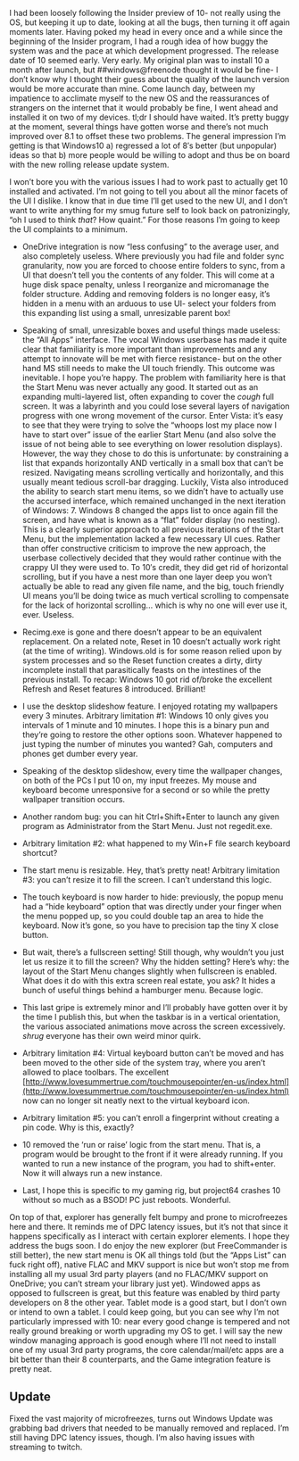 I had been loosely following the Insider preview of 10- not really using the OS, but keeping it up to date, looking at all the bugs, then turning it off again moments later. Having poked my head in every once and a while since the beginning of the Insider program, I had a rough idea of how buggy the system was and the pace at which development progressed. The release date of 10 seemed early. Very early. My original plan was to install 10 a month after launch, but ##windows@freenode thought it would be fine- I don’t know why I thought their guess about the quality of the launch version would be more accurate than mine. Come launch day, between my impatience to acclimate myself to the new OS and the reassurances of strangers on the internet that it would probably be fine, I went ahead and installed it on two of my devices. tl;dr I should have waited. It’s pretty buggy at the moment, several things have gotten worse and there’s not much improved over 8.1 to offset these two problems. The general impression I’m getting is that Windows10 a) regressed a lot of 8′s better (but unpopular) ideas so that b) more people would be willing to adopt and thus be on board with the new rolling release update system.

<!-- more -->

I won’t bore you with the various issues I had to work past to actually get 10 installed and activated. I’m not going to tell you about all the minor facets of the UI I dislike. I know that in due time I’ll get used to the new UI, and I don’t want to write anything for my smug future self to look back on patronizingly, “oh I used to think *that*? How quaint.” For those reasons I’m going to keep the UI complaints to a minimum.

* OneDrive integration is now “less confusing” to the average user, and also completely useless. Where previously you had file and folder sync granularity, now you are forced to choose entire folders to sync, from a UI that doesn’t tell you the contents of any folder. This will come at a huge disk space penalty, unless I reorganize and micromanage the folder structure. Adding and removing folders is no longer easy, it’s hidden in a menu with an arduous to use UI- select your folders from this expanding list using a small, unresizable parent box!
* Speaking of small, unresizable boxes and useful things made useless: the “All Apps” interface. The vocal Windows userbase has made it quite clear that familiarity is more important than improvements and any attempt to innovate will be met with fierce resistance- but on the other hand MS still needs to make the UI touch friendly. This outcome was inevitable. I hope you’re happy. The problem with familiarity here is that the Start Menu was never actually any good. It started out as an expanding multi-layered list, often expanding to cover the *cough* full screen. It was a labyrinth and you could lose several layers of navigation progress with one wrong movement of the cursor. Enter Vista: it’s easy to see that they were trying to solve the “whoops lost my place now I have to start over” issue of the earlier Start Menu (and also solve the issue of not being able to see everything on lower resolution displays). However, the way they chose to do this is unfortunate: by constraining a list that expands horizontally AND vertically in a small box that can’t be resized. Navigating means scrolling vertically and horizontally, and this usually meant tedious scroll-bar dragging. Luckily, Vista also introduced the ability to search start menu items, so we didn’t have to actually use the accursed interface, which remained unchanged in the next iteration of Windows: 7. Windows 8 changed the apps list to once again fill the screen, and have what is known as a “flat” folder display (no nesting). This is a clearly superior approach to all previous iterations of the Start Menu, but the implementation lacked a few necessary UI cues. Rather than offer constructive criticism to improve the new approach, the userbase collectively decided that they would rather continue with the crappy UI they were used to. To 10′s credit, they did get rid of horizontal scrolling, but if you have a nest more than one layer deep you won’t actually be able to read any given file name, and the big, touch friendly UI means you’ll be doing twice as much vertical scrolling to compensate for the lack of horizontal scrolling... which is why no one will ever use it, ever. Useless.
* Recimg.exe is gone and there doesn’t appear to be an equivalent replacement. On a related note, Reset in 10 doesn’t actually work right (at the time of writing). Windows.old is for some reason relied upon by system processes and so the Reset function creates a dirty, dirty incomplete install that parasitically feasts on the intestines of the previous install. To recap: Windows 10 got rid of/broke the excellent Refresh and Reset features 8 introduced. Brilliant!
* I use the desktop slideshow feature. I enjoyed rotating my wallpapers every 3 minutes. Arbitrary limitation #1: Windows 10 only gives you intervals of 1 minute and 10 minutes. I hope this is a binary pun and they’re going to restore the other options soon. Whatever happened to just typing the number of minutes you wanted? Gah, computers and phones get dumber every year.
* Speaking of the desktop slideshow, every time the wallpaper changes, on both of the PCs I put 10 on, my input freezes. My mouse and keyboard become unresponsive for a second or so while the pretty wallpaper transition occurs.
* Another random bug: you can hit Ctrl+Shift+Enter to launch any given program as Administrator from the Start Menu. Just not regedit.exe.
* Arbitrary limitation #2: what happened to my Win+F file search keyboard shortcut?
* The start menu is resizable. Hey, that’s pretty neat! Arbitrary limitation #3: you can’t resize it to fill the screen. I can’t understand this logic.
* The touch keyboard is now harder to hide: previously, the popup menu had a “hide keyboard” option that was directly under your finger when the menu popped up, so you could double tap an area to hide the keyboard. Now it’s gone, so you have to precision tap the tiny X close button.

* But wait, there’s a fullscreen setting! Still though, why wouldn’t you just let us resize it to fill the screen? Why the hidden setting? Here’s why: the layout of the Start Menu changes slightly when fullscreen is enabled. What does it do with this extra screen real estate, you ask? It hides a bunch of useful things behind a hamburger menu. Because logic.
* This last gripe is extremely minor and I’ll probably have gotten over it by the time I publish this, but when the taskbar is in a vertical orientation, the various associated animations move across the screen excessively. *shrug* everyone has their own weird minor quirk.
* Arbitrary limitation #4: Virtual keyboard button can’t be moved and has been moved to the other side of the system tray, where you aren’t allowed to place toolbars. The excellent [http://www.lovesummertrue.com/touchmousepointer/en-us/index.html](http://www.lovesummertrue.com/touchmousepointer/en-us/index.html) now can no longer sit neatly next to the virtual keyboard icon.
* Arbitrary limitation #5: you can’t enroll a fingerprint without creating a pin code. Why is this, exactly?
* 10 removed the ‘run or raise’ logic from the start menu. That is, a program would be brought to the front if it were already running. If you wanted to run a new instance of the program, you had to shift+enter. Now it will always run a new instance.

* Last, I hope this is specific to my gaming rig, but project64 crashes 10 without so much as a BSOD! PC just reboots. Wonderful.

On top of that, explorer has generally felt bumpy and prone to microfreezes here and there. It reminds me of DPC latency issues, but it’s not that since it happens specifically as I interact with certain explorer elements. I hope they address the bugs soon. I do enjoy the new explorer (but FreeCommander is still better), the new start menu is OK all things told (but the “Apps List” can fuck right off), native FLAC and MKV support is nice but won’t stop me from installing all my usual 3rd party players (and no FLAC/MKV support on OneDrive; you can’t stream your library just yet). Windowed apps as opposed to fullscreen is great, but this feature was enabled by third party developers on 8 the other year. Tablet mode is a good start, but I don’t own or intend to own a tablet. I could keep going, but you can see why I’m not particularly impressed with 10: near every good change is tempered and not really ground breaking or worth upgrading my OS to get. I will say the new window managing approach is good enough where I’ll not need to install one of my usual 3rd party programs, the core calendar/mail/etc apps are a bit better than their 8 counterparts, and the Game integration feature is pretty neat.

## Update
Fixed the vast majority of microfreezes, turns out Windows Update was grabbing bad drivers that needed to be manually removed and replaced. I’m still having DPC latency issues, though. I’m also having issues with streaming to twitch.
